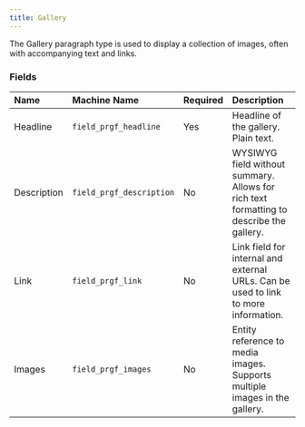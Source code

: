 ```yaml
---
title: Gallery
---
```


The Gallery paragraph type is used to display a collection of images, often with accompanying text and links.

### Fields

| Name        | Machine Name        | Required | Description                                                                                   |
| :---------- | :------------------ | :------- | :-------------------------------------------------------------------------------------------- |
| Headline    | `field_prgf_headline` | Yes      | Headline of the gallery. Plain text.                                                        |
| Description | `field_prgf_description` | No      | WYSIWYG field without summary.  Allows for rich text formatting to describe the gallery. |
| Link        | `field_prgf_link`   | No      | Link field for internal and external URLs. Can be used to link to more information.          |
| Images      | `field_prgf_images`  | No      | Entity reference to media images.  Supports multiple images in the gallery.                |
